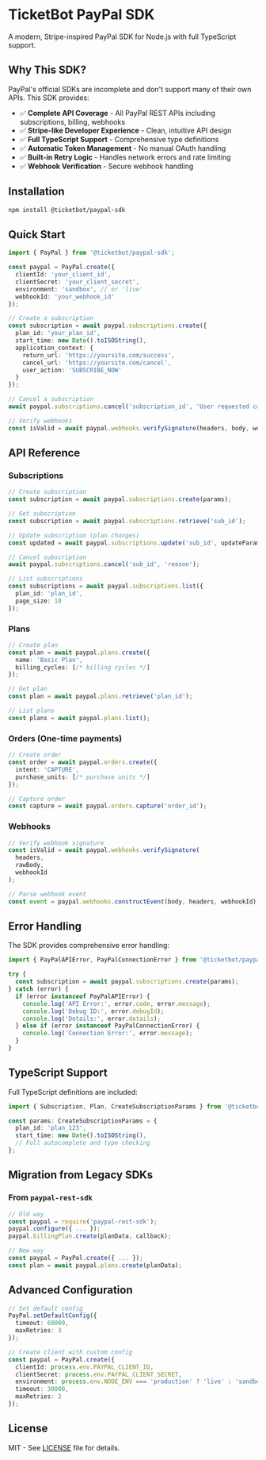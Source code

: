 # TicketBot PayPal SDK

A modern, Stripe-inspired PayPal SDK for Node.js with full TypeScript support.

## Why This SDK?

PayPal's official SDKs are incomplete and don't support many of their own APIs. This SDK provides:

- ✅ **Complete API Coverage** - All PayPal REST APIs including subscriptions, billing, webhooks
- ✅ **Stripe-like Developer Experience** - Clean, intuitive API design
- ✅ **Full TypeScript Support** - Comprehensive type definitions
- ✅ **Automatic Token Management** - No manual OAuth handling
- ✅ **Built-in Retry Logic** - Handles network errors and rate limiting
- ✅ **Webhook Verification** - Secure webhook handling

## Installation

```bash
npm install @ticketbot/paypal-sdk
```

## Quick Start

```typescript
import { PayPal } from '@ticketbot/paypal-sdk';

const paypal = PayPal.create({
  clientId: 'your_client_id',
  clientSecret: 'your_client_secret',
  environment: 'sandbox', // or 'live'
  webhookId: 'your_webhook_id'
});

// Create a subscription
const subscription = await paypal.subscriptions.create({
  plan_id: 'your_plan_id',
  start_time: new Date().toISOString(),
  application_context: {
    return_url: 'https://yoursite.com/success',
    cancel_url: 'https://yoursite.com/cancel',
    user_action: 'SUBSCRIBE_NOW'
  }
});

// Cancel a subscription
await paypal.subscriptions.cancel('subscription_id', 'User requested cancellation');

// Verify webhooks
const isValid = await paypal.webhooks.verifySignature(headers, body, webhookId);
```

## API Reference

### Subscriptions

```typescript
// Create subscription
const subscription = await paypal.subscriptions.create(params);

// Get subscription
const subscription = await paypal.subscriptions.retrieve('sub_id');

// Update subscription (plan changes)
const updated = await paypal.subscriptions.update('sub_id', updateParams);

// Cancel subscription
await paypal.subscriptions.cancel('sub_id', 'reason');

// List subscriptions
const subscriptions = await paypal.subscriptions.list({
  plan_id: 'plan_id',
  page_size: 10
});
```

### Plans

```typescript
// Create plan
const plan = await paypal.plans.create({
  name: 'Basic Plan',
  billing_cycles: [/* billing cycles */]
});

// Get plan
const plan = await paypal.plans.retrieve('plan_id');

// List plans
const plans = await paypal.plans.list();
```

### Orders (One-time payments)

```typescript
// Create order
const order = await paypal.orders.create({
  intent: 'CAPTURE',
  purchase_units: [/* purchase units */]
});

// Capture order
const capture = await paypal.orders.capture('order_id');
```

### Webhooks

```typescript
// Verify webhook signature
const isValid = await paypal.webhooks.verifySignature(
  headers,
  rawBody,
  webhookId
);

// Parse webhook event
const event = paypal.webhooks.constructEvent(body, headers, webhookId);
```

## Error Handling

The SDK provides comprehensive error handling:

```typescript
import { PayPalAPIError, PayPalConnectionError } from '@ticketbot/paypal-sdk';

try {
  const subscription = await paypal.subscriptions.create(params);
} catch (error) {
  if (error instanceof PayPalAPIError) {
    console.log('API Error:', error.code, error.message);
    console.log('Debug ID:', error.debugId);
    console.log('Details:', error.details);
  } else if (error instanceof PayPalConnectionError) {
    console.log('Connection Error:', error.message);
  }
}
```

## TypeScript Support

Full TypeScript definitions are included:

```typescript
import { Subscription, Plan, CreateSubscriptionParams } from '@ticketbot/paypal-sdk';

const params: CreateSubscriptionParams = {
  plan_id: 'plan_123',
  start_time: new Date().toISOString(),
  // Full autocomplete and type checking
};
```

## Migration from Legacy SDKs

### From `paypal-rest-sdk`

```typescript
// Old way
const paypal = require('paypal-rest-sdk');
paypal.configure({ ... });
paypal.billingPlan.create(planData, callback);

// New way
const paypal = PayPal.create({ ... });
const plan = await paypal.plans.create(planData);
```

## Advanced Configuration

```typescript
// Set default config 
PayPal.setDefaultConfig({
  timeout: 60000,
  maxRetries: 3
});

// Create client with custom config
const paypal = PayPal.create({
  clientId: process.env.PAYPAL_CLIENT_ID,
  clientSecret: process.env.PAYPAL_CLIENT_SECRET,
  environment: process.env.NODE_ENV === 'production' ? 'live' : 'sandbox',
  timeout: 30000,
  maxRetries: 2
});
```

## License 

MIT - See [LICENSE](LICENSE) file for details.
